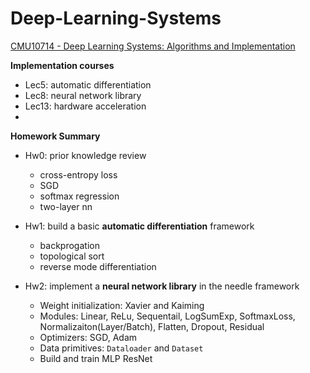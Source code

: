 # Deep-Learning-Systems
[CMU10714 - Deep Learning Systems: Algorithms and Implementation](https://dlsyscourse.org/)

**Implementation courses**

- Lec5: automatic differentiation
- Lec8: neural network library
- Lec13: hardware acceleration
- 

**Homework Summary**

- Hw0: prior knowledge review
  - cross-entropy loss
  - SGD
  - softmax regression
  - two-layer nn
  
- Hw1: build a basic **automatic differentiation** framework
  - backprogation
  - topological sort
  - reverse mode differentiation

- Hw2: implement a **neural network library** in the needle framework
  - Weight initialization: Xavier and Kaiming
  - Modules: Linear, ReLu, Sequentail, LogSumExp, SoftmaxLoss, Normalizaiton(Layer/Batch), Flatten, Dropout, Residual
  - Optimizers: SGD, Adam
  - Data primitives: `Dataloader` and `Dataset`
  - Build and train MLP ResNet

  